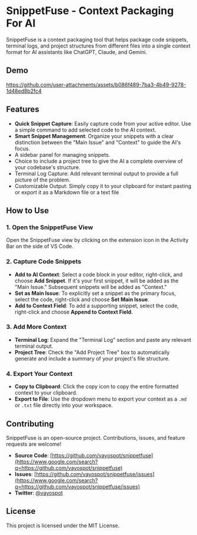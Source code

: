 # SnippetFuse - Context Packaging For AI

SnippetFuse is a context packaging tool that helps package code snippets, terminal logs, and project structures from different files into a single context format for AI assistants like ChatGPT, Claude, and Gemini.

## Demo

https://github.com/user-attachments/assets/b086f489-7ba3-4b49-9278-1d48ed8b2fc4

## Features

* **Quick Snippet Capture**: Easily capture code from your active editor. Use a simple command to add selected code to the AI context.
* **Smart Snippet Management**: Organize your snippets with a clear distinction between the "Main Issue" and "Context" to guide the AI's focus.
* A sidebar panel for managing snippets.
* Choice to include a project tree to give the AI a complete overview of your codebase's structure.
* Terminal Log Capture: Add relevant terminal output to provide a full picture of the problem.
* Customizable Output: Simply copy it to your clipboard for instant pasting or export it as a Markdown file or a text file

## How to Use

### 1\. Open the SnippetFuse View

Open the SnippetFuse view by clicking on the extension icon in the Activity Bar on the side of VS Code.

### 2\. Capture Code Snippets

- **Add to AI Context**: Select a code block in your editor, right-click, and choose **Add Snippet**. If it's your first snippet, it will be added as the "Main Issue." Subsequent snippets will be added as "Context."
- **Set as Main Issue**: To explicitly set a snippet as the primary focus, select the code, right-click and choose **Set Main Issue**.
- **Add to Context Field**: To add a supporting snippet, select the code, right-click and choose **Append to Context Field**.

### 3\. Add More Context

- **Terminal Log**: Expand the "Terminal Log" section and paste any relevant terminal output.
- **Project Tree**: Check the "Add Project Tree" box to automatically generate and include a summary of your project's file structure.

### 4\. Export Your Context

- **Copy to Clipboard**: Click the copy icon to copy the entire formatted context to your clipboard.
- **Export to File**: Use the dropdown menu to export your context as a `.md` or `.txt` file directly into your workspace.

## Contributing

SnippetFuse is an open-source project. Contributions, issues, and feature requests are welcome\!

- **Source Code**: [https://github.com/vayospot/snippetfuse](https://www.google.com/search?q=https://github.com/vayospot/snippetfuse)
- **Issues**: [https://github.com/vayospot/snippetfuse/issues](https://www.google.com/search?q=https://github.com/vayospot/snippetfuse/issues)
- **Twitter**: [@vayospot](https://x.com/vayospot)

## License

This project is licensed under the MIT License.
